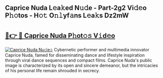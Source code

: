 ## Caprice Nuda L𝚎a𝚔ed N𝚞𝚍e - Part-2g2 Vi𝚍𝚎o P𝚑𝚘tos - H𝚘𝚝 O𝚗𝚕yf𝚊ns L𝚎a𝚔s Dz2mW

# <h2><a href="http://kf42zx5.oniu.top/?m=Caprice+Nuda">🔗👉 🔴 Caprice Nuda P𝚑ot𝚘𝚜 V𝚒d𝚎o</a></h2>

[![Caprice Nuda Nu𝚍e𝚜](https://i.imgur.com/0qMVB7G.gif)](http://kf42zx5.oniu.top/?m=Caprice+Nuda)
Cybernetic performer and multimedia innovator Caprice Nuda, famed for disseminating dance and lifestyle inspiration through viral dance sequences and compact films. Caprice Nuda's public image is characterized by its open and sincere demeanor, but the intricacies of his personal life remain shrouded in secrecy.  
